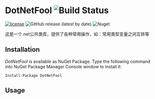 # DotNetFool ![Build Status](https://github.com/lhwsa2010/DotNet/actions/workflows/build.yml/badge.svg)
[![license](http://img.shields.io/badge/license-MIT-green.svg)](https://github.com/lhwsa2010/DotNet/blob/main/LICENSE)
![GitHub release (latest by date)](https://img.shields.io/github/v/release/lhwsa2010/dotnet) 
![Nuget](https://img.shields.io/nuget/v/dotnetfool)

这是一个.net公共类库，提供了各种常用操作，如：常用类型变量之间互转等



## Installation
*DotNetFool* is available as NuGet Package. Type the following command into NuGet Package Manager Console window to install it:
```
Install-Package DotNetFool
```

## Usage



